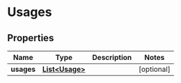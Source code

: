 
# Usages

## Properties
Name | Type | Description | Notes
------------ | ------------- | ------------- | -------------
**usages** | [**List&lt;Usage&gt;**](Usage.md) |  |  [optional]



